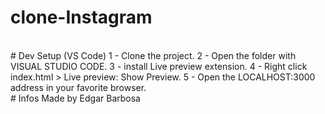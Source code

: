 # clone-Instagram
<br>
# Dev Setup (VS Code)
1 - Clone the project.
2 - Open the folder with VISUAL STUDIO CODE.
3 - install Live preview extension.
4 - Right click index.html > Live preview: Show Preview.
5 - Open the LOCALHOST:3000 address in your favorite browser.
<br>
# Infos
Made by Edgar Barbosa 